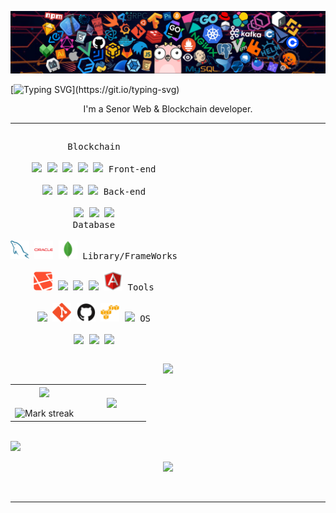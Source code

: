 
![](./header_1.png)

[![Typing SVG](https://readme-typing-svg.herokuapp.com?color=%2336BCF7&center=true&lines=Welcome+to+my+github+and+resume.;I+am+a+senior+Blockchain+developer.)](https://git.io/typing-svg)

<p align="center"> I'm a Senor Web & Blockchain developer. </p>
<hr>
<p style="display: inline-block;" align="center">
  <kbd>
    <kbd>Blockchain</kbd>
    <br>
    <br>
    <img width="30px" src="https://github.com/supersimba888/OnlyDragon/blob/main/ethereum.svg" />
    <img width="30px" src="https://github.com/supersimba888/OnlyDragon/blob/main/svg/binance-logo.svg" />
    <img width="30px" src="https://github.com/supersimba888/OnlyDragon/blob/main/svg/tron.svg" />
    <img width="30px" src="https://github.com/supersimba888/OnlyDragon/blob/main/svg/cryptocurrency.svg" />
    <img width="30px" src="https://github.com/supersimba888/OnlyDragon/blob/main/svg/crowdfunding.svg" />
  </kbd>
  <kbd>
    <kbd>Front-end</kbd>
    <br>
    <br>
    <img width="30px" src="https://cdn.jsdelivr.net/gh/devicons/devicon/icons/html5/html5-original.svg" /> 
    <img width="30px" src="https://cdn.jsdelivr.net/gh/devicons/devicon/icons/css3/css3-plain.svg" /> 
    <img width="30px" src="https://cdn.jsdelivr.net/gh/devicons/devicon/icons/sass/sass-original.svg" /> 
    <img width="30px" src="https://cdn.jsdelivr.net/gh/devicons/devicon/icons/javascript/javascript-original.svg" />
  </kbd>
  <kbd>
    <kbd>Back-end</kbd>
    <br>
    <br>
    <img width="30px" src="https://cdn.jsdelivr.net/gh/devicons/devicon/icons/php/php-original.svg" />
    <img width="30px" src="https://cdn.jsdelivr.net/gh/devicons/devicon/icons/typescript/typescript-original.svg" />
    <img width="30px" src="https://cdn.jsdelivr.net/gh/devicons/devicon/icons/nodejs/nodejs-original.svg" />
  </kbd>
  <br>
  <kbd>
    <kbd>Database</kbd>
    <br>
    <br>
    <img width="30px" src="https://github.com/devicons/devicon/blob/v2.14.0/icons/mysql/mysql-original.svg" />
    <img width="30px" src="https://github.com/devicons/devicon/blob/v2.14.0/icons/oracle/oracle-original.svg" />
    <img width="30px" src="https://github.com/devicons/devicon/blob/v2.14.0/icons/mongodb/mongodb-original.svg" />
  </kbd>
  <kbd>
    <kbd>Library/FrameWorks</kbd>
    <br>
    <br>    
    <img width="30px" src="https://github.com/devicons/devicon/blob/v2.14.0/icons/laravel/laravel-plain.svg" />
    <img width="30px" src="https://cdn.jsdelivr.net/gh/devicons/devicon/icons/bootstrap/bootstrap-original.svg" />
    <img width="30px" src="https://cdn.jsdelivr.net/gh/devicons/devicon/icons/react/react-original.svg" />
    <img width="30px" src="https://cdn.jsdelivr.net/gh/devicons/devicon/icons/vuejs/vuejs-original.svg" />
    <img width="30px" src="https://github.com/devicons/devicon/blob/v2.14.0/icons/angularjs/angularjs-original.svg" />
  </kbd>
  <kbd>
    <kbd>Tools</kbd>
    <br>
    <br>
    <img width="30px" src="https://cdn.jsdelivr.net/gh/devicons/devicon/icons/vscode/vscode-original.svg" />
    <img width="30px" src="https://github.com/devicons/devicon/blob/v2.14.0/icons/git/git-original.svg" />
    <img width="30px" src="https://github.com/devicons/devicon/blob/v2.14.0/icons/github/github-original.svg" />
    <img width="30px" src="https://github.com/devicons/devicon/blob/v2.14.0/icons/amazonwebservices/amazonwebservices-original.svg" />
    <img width="30px" src="https://upload.wikimedia.org/wikipedia/commons/thumb/b/b2/Repl.it_logo.svg/512px-Repl.it_logo.svg.png">
  </kbd>
  <kbd>
    <kbd>OS</kbd>
    <br>
    <br>
    <img width="30px" src="https://cdn.jsdelivr.net/gh/devicons/devicon/icons/linux/linux-original.svg" />
    <img width="30px" src="https://cdn.jsdelivr.net/gh/devicons/devicon/icons/android/android-original.svg" />
    <img width="30px" src="https://cdn.jsdelivr.net/gh/devicons/devicon/icons/windows8/windows8-original.svg" />
  </kbd>
</p>


<p  align="center">
    <img src="https://user-images.githubusercontent.com/73097560/115834477-dbab4500-a447-11eb-908a-139a6edaec5c.gif"> 
    <br>
    <table border="0" align="center">
        <tr border="0">
            <td width="50%" align="center">        
            <img  align="center"  src="https://github-readme-stats.vercel.app/api?username=supersimba888&theme=cobalt&show_icons=true&include_all_commits=true&count_private=true&custom_title=supersimba's Github Stats" />
              <br></br>
            <img  title="🔥 Get streak stats for your profile at git.io/streak-stats" alt="Mark streak" src="https://github-readme-streak-stats.herokuapp.com/?user=supersimba888&theme=neon-dark&hide_border=true&date_format=M%20j%5B%2C%20Y%5D" />
            </td>
            <td width="50%" align="center">
                <img align="center" src="https://github-readme-stats.vercel.app/api/top-langs/?username=supersimba888&show=html,ruby,css,java,objective-c,python,starlark,dockerfile,shell,solidity,rust,nix" />
            </td>
        </tr>
    </table>
    <br>
    <img src="https://user-images.githubusercontent.com/73097560/115834477-dbab4500-a447-11eb-908a-139a6edaec5c.gif">
</p>  

<p align="center">
    <div align=center>
      <a href="https://github.com/ryo-ma/github-profile-trophy" title="Go to Source">
        <img src="https://github-profile-trophy.vercel.app/?username=supersimba888&column=6&title=Stars,Followers,Commit,Issues,PullRequest,Repo">
      </a>
    </div>
</p>

<br>

<hr>

<br>



<!-- retro visitor counter -->  
<!-- <p align="center" >   
  Visitor's count
  <br></br>
  <img src="https://profile-counter.glitch.me/supersimba888/count.svg" />  
</p> -->
  

